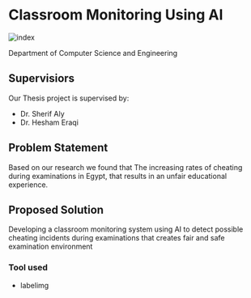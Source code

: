 # Classroom Monitoring Using AI


![index](https://user-images.githubusercontent.com/75078872/152257154-ae82bd7f-ac67-4245-865e-8eb8261bb4cd.png)

Department of Computer Science and Engineering

## Supervisiors
   Our Thesis project is supervised by:
   * Dr. Sherif Aly
   * Dr. Hesham Eraqi


## Problem Statement
   Based on our research we found that The increasing rates of cheating during examinations in Egypt, that results in an unfair educational experience.
   
## Proposed Solution
   Developing a classroom monitoring system using AI to detect possible cheating incidents during examinations that creates fair and safe examination environment 

### Tool used
   * labelimg
  

   

